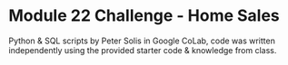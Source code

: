 # Module 22 Challenge - Home Sales
Python & SQL scripts by Peter Solis in Google CoLab, code was written independently using the provided starter code & knowledge from class.
